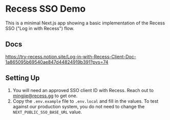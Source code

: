 # Recess SSO Demo

This is a minimal Next.js app showing a basic implementation of the Recess SSO ("Log in with Recess") flow.

## Docs

https://try-recess.notion.site/Log-in-with-Recess-Client-Doc-1a865095b69540ae847d44824919b391?pvs=74

## Setting Up

1. You will need an approved SSO client ID with Recess. Reach out to [mingjie@recess.gg](mailto:mingjie@recess.gg) to get one.
2. Copy the `.env.example` file to `.env.local` and fill in the values. To test against our production system, you do not need to change the `NEXT_PUBLIC_SSO_BASE_URL` value.
